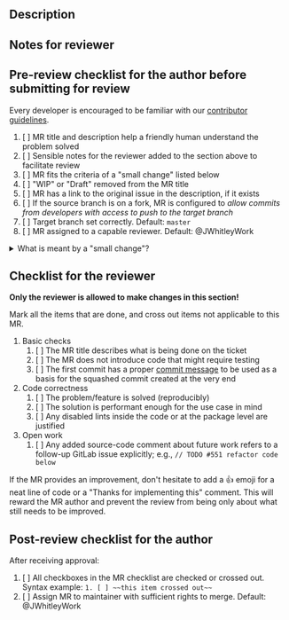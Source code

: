 ## Description
<!-- What is the high-level purpose of this merge request? Link to existing issue -->

## Notes for reviewer
<!-- Items in addition to the checklist below that the reviewer should pay special attention to -->

## Pre-review checklist for the author before submitting for review

Every developer is encouraged to be familiar with our [contributor guidelines](https://autowarefoundation.gitlab.io/autoware.auto/AutowareAuto/contributor-guidelines.html).

1. [ ] MR title and description help a friendly human understand the problem solved
1. [ ] Sensible notes for the reviewer added to the section above to facilitate review
1. [ ] MR fits the criteria of a "small change" listed below
1. [ ] "WIP" or "Draft" removed from the MR title
1. [ ] MR has a link to the original issue in the description, if it exists
1. [ ] If the source branch is on a fork, MR is configured to *allow commits from developers with access to push to the target branch*
1. [ ] Target branch set correctly. Default: `master`
1. [ ] MR assigned to a capable reviewer. Default: @JWhitleyWork

<details>
<summary markdown="span"><a name="general">What is meant by a "small change"?</a></summary>

This is a template with a trimmed-down checklist for small MRs. Use it when no new functions, classes or other things that require testing have been added.

Examples are changes to documentation only, a fix for an off-by-one error, improving the CI, or changing log messages to be more informative. When in doubt, use the regular template.

</details>

## Checklist for the reviewer

**Only the reviewer is allowed to make changes in this section!**

Mark all the items that are done, and cross out items not applicable to this MR.

1. Basic checks
   1. [ ] The MR title describes what is being done on the ticket
   1. [ ] The MR does not introduce code that might require testing
   1. [ ] The first commit has a proper [commit message](https://autowarefoundation.gitlab.io/autoware.auto/AutowareAuto/contributor-guidelines.html#contributors-guidelines-commits) to be used as a basis for the squashed commit created at the very end
1. Code correctness
   1. [ ] The problem/feature is solved (reproducibly)
   1. [ ] The solution is performant enough for the use case in mind
   1. [ ] Any disabled lints inside the code or at the package level are justified
1. Open work
   1. [ ] Any added source-code comment about future work refers to a follow-up GitLab issue explicitly; e.g., `// TODO #551 refactor code below`

If the MR provides an improvement, don't hesitate to add a :thumbsup: emoji for a neat line of code or a "Thanks for implementing this" comment. This will reward the MR author and prevent the review from being only about what still needs to be improved.

## Post-review checklist for the author

After receiving approval:

1. [ ] All checkboxes in the MR checklist are checked or crossed out. Syntax example: `1. [ ] ~~this item crossed out~~`
1. [ ] Assign MR to maintainer with sufficient rights to merge. Default: @JWhitleyWork
